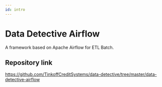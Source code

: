 ```yaml
---
id: intro
---
```


# Data Detective Airflow

A framework based on Apache Airflow for ETL Batch.

## Repository link

https://github.com/TinkoffCreditSystems/data-detective/tree/master/data-detective-airflow
